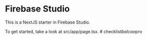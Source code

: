 # Firebase Studio

This is a NextJS starter in Firebase Studio.

To get started, take a look at src/app/page.tsx.
#   c h e c k l i s t _ b a l c a o _ p r o  
 